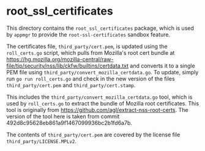 # root_ssl_certificates

This directory contains the `root_ssl_certificates` package, which is used by
`appmgr` to provide the `root-ssl-certificates` sandbox feature.

The certificates file, `third_party/cert.pem`, is updated using the
`roll_certs.go` script, which pulls from Mozilla's root cert bundle at
https://hg.mozilla.org/mozilla-central/raw-file/tip/security/nss/lib/ckfw/builtins/certdata.txt
and converts it to a single PEM file using
`third_party/convert_mozilla_certdata.go`. To update, simply run `go run
roll_certs.go` and check in the new version of the files `third_party/cert.pem`
and `third_party/cert.stamp`.

This includes the `third_party/convert_mozilla_certdata.go` tool, which is used
by `roll_certs.go` to extract the bundle of Mozilla root certificates. This tool
is originally from https://github.com/agl/extract-nss-root-certs. The version of
the tool here is taken from commit 492d8c95628eb861a9f1467099936bc2b1fd6a7b.

The contents of `third_party/cert.pem` are covered by the license file
`third_party/LICENSE.MPLv2`.
